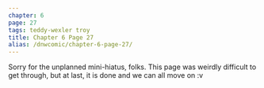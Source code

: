 ```yaml
---
chapter: 6
page: 27
tags: teddy-wexler troy
title: Chapter 6 Page 27
alias: /dnwcomic/chapter-6-page-27/
---
```


Sorry for the unplanned mini-hiatus, folks. This page was weirdly difficult to get through, but at last, it is done and we can all move on :v
